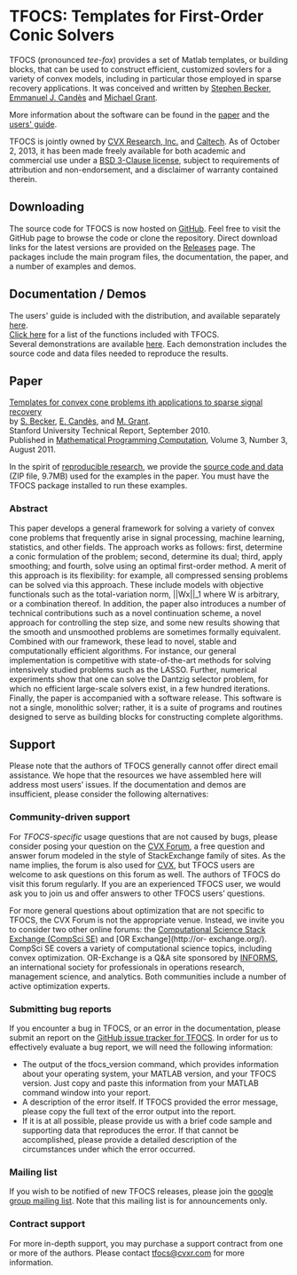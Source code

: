 # TFOCS: Templates for First-Order Conic Solvers

TFOCS (pronounced *tee-fox*) provides a set of Matlab templates, or building
blocks, that can be used to construct efficient, customized sovlers for a
variety of convex models, including in particular those employed in sparse
recovery applications. It was conceived and written by [Stephen
Becker](http://ugcs.caltech.edu/~srbecker/),  [Emmanuel J.
Candès](http://statweb.stanford.edu/~candes/) and  [Michael
Grant](http://cvxr.com/bio).

More information about the software can be found in the
[paper](https://github.com/mcg1969/TFOCS/raw/master/TFOCS.pdf) and the 
[users' guide](https://github.com/mcg1969/TFOCS/blob/master/userguide.pdf).

TFOCS is jointly owned by [CVX Research, Inc.](http://cvxr.com) and
[Caltech](http://caltech.edu). As of October 2, 2013, it has been made freely
available for both academic and commercial use under a 
[BSD 3-Clause license](https://github.com/mcg1969/TFOCS/raw/master/LICENSE),
subject to requirements of attribution and non-endorsement, 
and a disclaimer of warranty contained therein.

## Downloading

The source code for TFOCS is now hosted on
[GitHub](https://github.com/mcg1969/TFOCS). Feel free to visit the GitHub page
to browse the code or clone the repository. Direct download links for the
latest versions are provided on the
[Releases](https://github.com/mcg1969/TFOCS/releases) page. The packages
include the main program files, the documentation, the paper, and a number of
examples and demos.

## Documentation / Demos
 
The users' guide is included with the distribution, and available separately
[here](https://github.com/mcg1969/TFOCS/raw/master/userguide.pdf).  
[Click here](http://cvxr.com/tfocs/functions/) for a list of the functions
included with TFOCS.  
Several demonstrations are available [here](http://cvxr.com/tfocs/demos/).
Each demonstration includes the source code and data files needed to reproduce
the results.

## Paper

[Templates for convex cone problems ith applications to sparse signal
recovery](https://github.com/mcg1969/TFOCS/raw/gh-pages/TFOCS.pdf)  
by [S. Becker](http://ugcs.caltech.edu/~srbecker/), [E.
Candès](http://statweb.stanford.edu/~candes/), and [M.
Grant](http://cvxr.com/bio).  
Stanford University Technical Report, September 2010.  
Published in 
[Mathematical Programming Computation](http://mpc.zib.de/index.php/MPC/article/view/58), Volume 3,
Number 3, August 2011.

In the spirit of [reproducible research](http://reproducibleresearch.net/), we
provide the 
[source code and data](https://github.com/mcg1969/TFOCS/raw/gh-pages/TFOCS_paperExamplesOnly.zip) 
(ZIP file, 9.7MB) used for the examples in the paper. You
must have the TFOCS package installed to run these examples.

### Abstract

This paper develops a general framework for solving a variety of convex cone
problems that frequently arise in signal processing, machine learning,
statistics, and other fields. The approach works as follows: first, determine
a conic formulation of the problem; second, determine its dual; third, apply
smoothing; and fourth, solve using an optimal first-order method. A merit of
this approach is its flexibility: for example, all compressed sensing problems
can be solved via this approach. These include models with objective
functionals such as the total-variation norm, ||Wx||_1 where W is arbitrary, or a
combination thereof. In addition, the paper also introduces a number of
technical contributions such as a novel continuation scheme, a novel approach
for controlling the step size, and some new results showing that the smooth
and unsmoothed problems are sometimes formally equivalent. Combined with our
framework, these lead to novel, stable and computationally efficient
algorithms. For instance, our general implementation is competitive with
state-of-the-art methods for solving intensively studied problems such as the
LASSO. Further, numerical experiments show that one can solve the Dantzig
selector problem, for which no efficient large-scale solvers exist, in a few
hundred iterations. Finally, the paper is accompanied with a software release.
This software is not a single, monolithic solver; rather, it is a suite of
programs and routines designed to serve as building blocks for constructing
complete algorithms.

## Support

Please note that the authors of TFOCS generally cannot offer direct email
assistance. We hope that the resources we have assembled here will address
most users’ issues. If the documentation and demos are insufficient, please
consider the following alternatives:

### Community-driven support

For *TFOCS-specific* usage questions that are not caused by bugs, please
consider posing your question on the [CVX Forum](http://ask.cvxr.com), a free
question and answer forum modeled in the style of StackExchange family of
sites. As the name implies, the forum is also used for
[CVX](http://cvxr.com/cvx), but TFOCS users are welcome to ask questions on
this forum as well. The authors of TFOCS do visit this forum regularly. If you
are an experienced TFOCS user, we would ask you to join us and offer answers
to other TFOCS users’ questions.

For more general questions about optimization that are not specific to TFOCS,
the CVX Forum is not the appropriate venue. Instead, we invite you to consider
two other online forums: the [Computational Science Stack Exchange (CompSci
SE)](http://scicomp.stackexchange.com/) and [OR Exchange](http://or-
exchange.org/). CompSci SE covers a variety of computational science topics,
including convex optimization. OR-Exchange is a Q&A site sponsored by
[INFORMS](https://www.informs.org/), an international society for
professionals in operations research, management science, and analytics. Both
communities include a number of active optimization experts.

### Submitting bug reports

If you encounter a bug in TFOCS, or an error in the documentation, please
submit an report on the [GitHub issue tracker for
TFOCS](https://github.com/mcg1969/TFOCS/issues). In order for us to
effectively evaluate a bug report, we will need the following information:

* The output of the tfocs_version command, which provides information about
  your operating system, your MATLAB version, and your TFOCS version. Just copy
  and paste this information from your MATLAB command window into your report. 
* A description of the error itself. If TFOCS provided the error message,
  please copy the full text of the error output into the report. 
* If it is at all possible, please provide us with a brief code sample and
  supporting data that reproduces the error. If that cannot be accomplished,
  please provide a detailed description of the circumstances under which the error occurred.

### Mailing list

If you wish to be notified of new TFOCS releases, please join the [google
group mailing list](https://groups.google.com/forum/#!forum/tfocs). Note that
this mailing list is for announcements only.

### Contract support

For more in-depth support, you may purchase a support contract from one or
more of the authors. Please contact tfocs@cvxr.com for more information.



